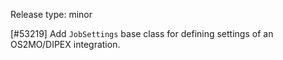 Release type: minor

[#53219] Add `JobSettings` base class for defining settings of an OS2MO/DIPEX integration.
